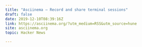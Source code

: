 ```yaml
---
title: "Asciinema – Record and share terminal sessions"
draft: false
date: 2019-12-10T08:39:16Z
link: https://asciinema.org/?utm_medium=RSS&utm_source=hune
site: asciinema.org
topic: Hacker News  

---
```

